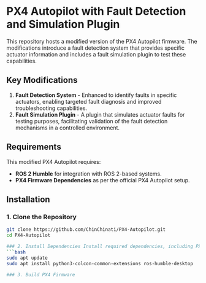 # PX4 Autopilot with Fault Detection and Simulation Plugin

This repository hosts a modified version of the PX4 Autopilot firmware. The modifications introduce a fault detection system that provides specific actuator information and includes a fault simulation plugin to test these capabilities.

## Key Modifications
1. **Fault Detection System** - Enhanced to identify faults in specific actuators, enabling targeted fault diagnosis and improved troubleshooting capabilities.
2. **Fault Simulation Plugin** - A plugin that simulates actuator faults for testing purposes, facilitating validation of the fault detection mechanisms in a controlled environment.

## Requirements
This modified PX4 Autopilot requires:
- **ROS 2 Humble** for integration with ROS 2-based systems.
- **PX4 Firmware Dependencies** as per the official PX4 Autopilot setup.

## Installation

### 1. Clone the Repository
```bash
git clone https://github.com/ChinChinati/PX4-Autopilot.git
cd PX4-Autopilot

### 2. Install Dependencies Install required dependencies, including PX4 and ROS 2 packages.
```bash
sudo apt update
sudo apt install python3-colcon-common-extensions ros-humble-desktop

### 3. Build PX4 Firmware





